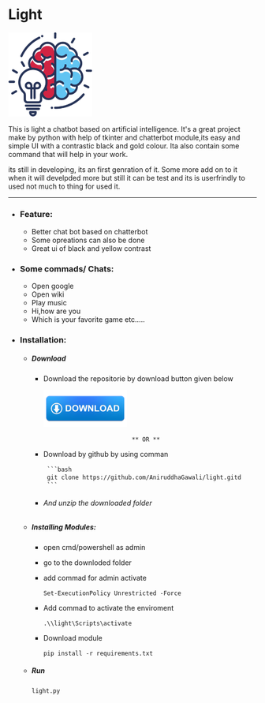 # Light
[<img src="https://github.com/AniruddhaGawali/light/blob/master/data/img/img.png" width="170">](img.png)

This is light a chatbot based on artificial intelligence. It's a great project make by python with help of tkinter and chatterbot module,its easy and simple UI with a contrastic black and gold colour. Ita also contain some command that will help in your work. 

its still in developing, its an first genration of it. Some more add on to it when it will develpded more but still it can be test and its is userfrindly to used not much to thing for used it.


------------


- ### Feature:
	- Better chat bot based on chatterbot
	- Some opreations can also be done
	- Great ui of black and yellow contrast

- ### Some commads/ Chats:
	- Open google
	- Open wiki
	- Play music
	- Hi,how are you
	- Which is your favorite game
	etc.....
	
- ### Installation:

	- ##### Download 
	
		 - Download the repositorie by download button given below
		 
			 [<img src="https://github.com/AniruddhaGawali/light/blob/master/data/img/download1.png" width="170">](https://github.com/AniruddhaGawali/light/archive/master.zip)
			 
			 							** OR **
		 
		 - Download by github by using comman
		 
			  	```bash
				git clone https://github.com/AniruddhaGawali/light.gitd
				```
		 - ###### And unzip the downloaded folder 
		 
	- ##### Installing Modules:
	
		- open cmd/powershell as admin
		
		- go to the downloded folder 
		
		- add commad for admin activate
			```shell
			Set-ExecutionPolicy Unrestricted -Force
			```
		
		- Add commad to activate the enviroment
			```shell
			.\\light\Scripts\activate
			```
		
		- Download module
			```shell
			pip install -r requirements.txt
			```
		
	- ##### Run
		```shell
		light.py 
		```
	
